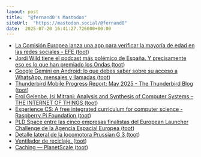 ```yaml
---
layout: post
title:  "@fernand0's Mastodon"
siteUrl:  "https://mastodon.social/@fernand0"
date:  2025-07-20 16:41:27.726000+00:00
---
```

*  [La Comisión Europea lanza una app para verificar la mayoría de edad en las redes sociales - EFE ](https://efe.com/euro-efe/2025-07-14/bruselas-app-verificar-mayoria-edad-redes-sociales) ([toot](https://mastodon.social/@fernand0/114886553614595011))
*  [Jordi Wild tiene el podcast más polémico de España. Y precisamente eso es lo que han premiado los Ondas ](https://www.xataka.com/magnet/jordi-wild-tiene-podcast-polemico-espana-precisamente-eso-que-han-premiado-onda) ([toot](https://mastodon.social/@fernand0/114886335529212337))
*  [Google Gemini en Android: lo que debes saber sobre su acceso a WhatsApp, mensajes y llamadas ](https://wwwhatsnew.com/2025/07/10/google-gemini-en-android-lo-que-debes-saber-sobre-su-acceso-a-whatsapp-mensajes-y-llamadas) ([toot](https://mastodon.social/@fernand0/114886016155863595))
*  [Thunderbird Mobile Progress Report: May 2025 - The Thunderbird Blog ](https://blog.thunderbird.net/2025/06/thunderbird-mobile-progress-report-may-2025) ([toot](https://mastodon.social/@fernand0/114885407073444621))
*  [Erol Gelenbe, Isi Mitrani: Analysis and Synthesis of Computer Systems – THE INTERNET OF THINGS ](https://theinternetofthings.eu/erol-gelenbe-isi-mitrani-analysis-and-synthesis-of-computer-system) ([toot](https://mastodon.social/@fernand0/114885070021798407))
*  [Experience CS: A free integrated curriculum for computer science - Raspberry Pi Foundation ](https://www.raspberrypi.org/blog/experience-cs-a-free-integrated-curriculum-for-computer-science) ([toot](https://mastodon.social/@fernand0/114884908260561097))
*  [PLD Space entre las cinco empresas finalistas del European Launcher Challenge de la Agencia Espacial Europea ](https://www.microsiervos.com/archivo/espacio/pld-space-entre-finalistas-european-launcher-challenge-esa.htm) ([toot](https://mastodon.social/@fernand0/114884661686463632))
*  [Detalle lateral de la locomotora Prussian G 3 ](https://www.flickr.com/photos/fernand0/54636830355) ([toot](https://mastodon.social/@fernand0/114884638630739296))
*  [Ventilador de reciclaje. ](https://avecesunafoto.wordpress.com/2025/07/19/ventilador-de-reciclaje) ([toot](https://mastodon.social/@fernand0/114882963039979861))
*  [Caching — PlanetScale ](https://planetscale.com/blog/cachin) ([toot](https://mastodon.social/@fernand0/114882876935795119))
